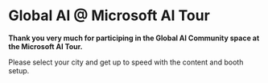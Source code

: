 # Global AI @ Microsoft AI Tour

**Thank you very much for participing in the Global AI Community space at the Microsoft AI Tour.**

Please select your city and get up to speed with the content and booth setup.
